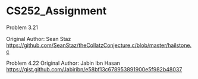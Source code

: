 # CS252_Assignment
Problem 3.21

Original Author:
Sean Staz
https://github.com/SeanStaz/theCollatzConjecture.c/blob/master/hailstone.c

Problem 4.22
Original Author:
Jabin Ibn Hasan
https://gist.github.com/Jabiribn/e58bf13c678953891900e5f982b48037
